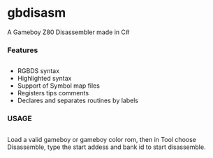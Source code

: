 # gbdisasm

A Gameboy Z80 Disassembler made in C#


### Features
##

- RGBDS syntax
- Highlighted syntax
- Support of Symbol map files
- Registers tips comments
- Declares and separates routines by labels

### USAGE
##

Load a valid gameboy or gameboy color rom, then in Tool choose Disassemble, type the start addess and bank id to start disassemble.